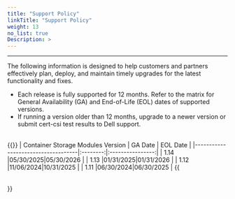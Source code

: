 ```yaml
---
title: "Support Policy"
linkTitle: "Support Policy"
weight: 13 
no_list: true 
Description: >
---
```

<hr>

The following information is designed to help customers and partners effectively plan, deploy, and maintain timely upgrades for the latest functionality and fixes.

- Each release is fully supported for 12 months. Refer to the matrix for General Availability (GA) and End-of-Life (EOL) dates of supported versions.
- If running a version older than 12 months, upgrade to a newer version or submit cert-csi test results to Dell support.

<br>
{{<table "table table-striped table-bordered table-sm">}}
| Container Storage Modules Version  | GA Date  | EOL Date |
|------------------------------------|:--------:|:----------------:|
| 1.14                               |05/30/2025|05/30/2026        |
| 1.13                               |01/31/2025|01/31/2026        |
| 1.12                               |11/06/2024|10/31/2025        |
| 1.11                               |06/30/2024|06/30/2025        |
{{</table>}}

